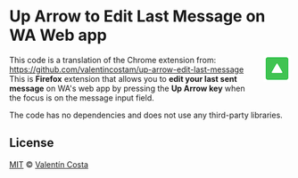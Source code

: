 # Up Arrow to Edit Last Message on WA Web app

<img align="right" width="48" src="icon48.png" style="margin-left: 20px; margin-bottom: 20px;">

This code is a translation of the Chrome extension from: https://github.com/valentincostam/up-arrow-edit-last-message
This is **Firefox** extension that allows you to **edit your last sent message** on WA's web app by pressing the **Up Arrow key** when the focus is on the message input field.

The code has no dependencies and does not use any third-party libraries.

## License

[MIT](https://github.com/valentincostam/up-arrow-edit-last-message/blob/main/LICENSE) © [Valentín Costa](https://valentincosta.com)
